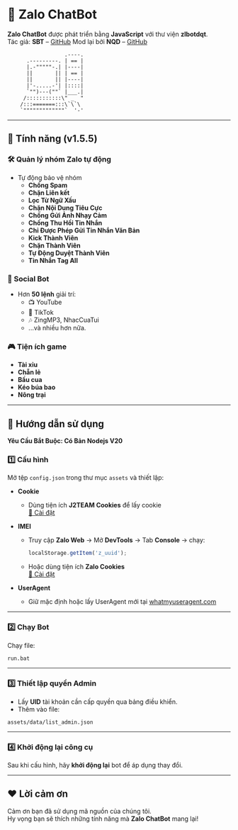 # 🤖 Zalo ChatBot

**Zalo ChatBot** được phát triển bằng **JavaScript** với thư viện **zlbotdqt**.  
Tác giả: **SBT** – [GitHub](https://github.com/itisme)
Mod lại bởi **NQD** – [GitHub](https://github.com/NQD136)

```
                  .----.
      .---------. | == |
      |.-"""""-.| |----|
      ||       || | == |
      ||       || |----|
      |'-.....-'| |::::|
      `"")---(""` |___.|
     /:::::::::::\" _  "
    /:::=======:::\`\`\
    `"""""""""""""`  '-'
```

---

## 📌 Tính năng (v1.5.5)

### 🛠 Quản lý nhóm Zalo tự động
- Tự động bảo vệ nhóm
  - **Chống Spam**
  - **Chặn Liên kết**
  - **Lọc Từ Ngữ Xấu**
  - **Chặn Nội Dung Tiêu Cực**
  - **Chống Gửi Ảnh Nhạy Cảm**
  - **Chống Thu Hồi Tin Nhắn**
  - **Chỉ Được Phép Gửi Tin Nhắn Văn Bản**
  - **Kick Thành Viên**
  - **Chặn Thành Viên**
  - **Tự Động Duyệt Thành Viên**
  - **Tin Nhắn Tag All**

### 🎯 Social Bot
- Hơn **50 lệnh** giải trí:
  - 📺 YouTube
  - 🎵 TikTok
  - 🎶 ZingMP3, NhacCuaTui
  - ...và nhiều hơn nữa.

### 🎮 Tiện ích game

- **Tài xỉu**
- **Chẵn lẻ**
- **Bầu cua**
- **Kéo búa bao**
- **Nông trại**
---

## 🚀 Hướng dẫn sử dụng

**Yêu Cầu Bắt Buộc: Có Bản Nodejs V20**

### 1️⃣ Cấu hình
Mở tệp `config.json` trong thư mục `assets` và thiết lập:

- **Cookie**  
  - Dùng tiện ích **J2TEAM Cookies** để lấy cookie  
    [🔗 Cài đặt](https://chrome.google.com/webstore/detail/j2team-cookies/okpidcojinmlaakglcigllbpcpajaibco)

- **IMEI**  
  - Truy cập **Zalo Web** → Mở **DevTools** → Tab **Console** → chạy:
    ```javascript
    localStorage.getItem('z_uuid');
    ```
  - Hoặc dùng tiện ích **Zalo Cookies**  
    [🔗 Cài đặt](https://chromewebstore.google.com/detail/zalo-cookies/ncieaodaagbiemjpallkhhelkjkbkpmj)

- **UserAgent**  
  - Giữ mặc định hoặc lấy UserAgent mới tại [whatmyuseragent.com](https://whatmyuseragent.com/)

---

### 2️⃣ Chạy Bot
Chạy file:
```bash
run.bat
```

---

### 3️⃣ Thiết lập quyền Admin
- Lấy **UID** tài khoản cần cấp quyền qua bảng điều khiển.
- Thêm vào file:
```
assets/data/list_admin.json
```

---

### 4️⃣ Khởi động lại công cụ
Sau khi cấu hình, hãy **khởi động lại** bot để áp dụng thay đổi.

---

## ❤️ Lời cảm ơn
Cảm ơn bạn đã sử dụng mã nguồn của chúng tôi.  
Hy vọng bạn sẽ thích những tính năng mà **Zalo ChatBot** mang lại!
